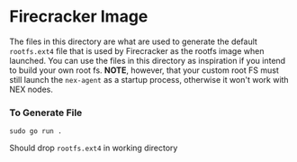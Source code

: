 # Firecracker Image
The files in this directory are what are used to generate the default `rootfs.ext4` file that is used by Firecracker as the rootfs image when launched. You can use the files in this directory as inspiration if you intend to build your own root fs. **NOTE**, however, that your custom root FS must still launch the `nex-agent` as a startup process, otherwise it won't work with NEX nodes.

### To Generate File
`sudo go run .`

Should drop `rootfs.ext4` in working directory
